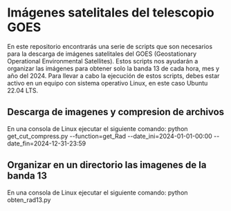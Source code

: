 # Imágenes satelitales del telescopio GOES
En este repositorio encontrarás una serie de scripts que son necesarios para la descarga de imágenes satelitales del GOES (Geostationary Operational Environmental Satellites). Estos scripts nos ayudarán a organizar las imágenes para obtener solo la banda 13 de cada hora, mes y año del 2024. Para llevar a cabo la ejecución de estos scripts, debes estar activo en un equipo con sistema operativo Linux, en este caso Ubuntu 22.04 LTS.

## Descarga de imagenes y compresion de archivos
En una consola de Linux ejecutar el siguiente comando:
python get_cut_compress.py --function=get_Rad --date_ini=2024-01-01-00:00 --date_fin=2024-12-31-23:59

## Organizar en un directorio las imagenes de la banda 13
En una consola de Linux ejecutar el siguiente comando:
python obten_rad13.py

